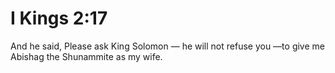 # I Kings 2:17

And he said, Please ask King Solomon — he will not refuse you —to give me Abishag the Shunammite as my wife.
